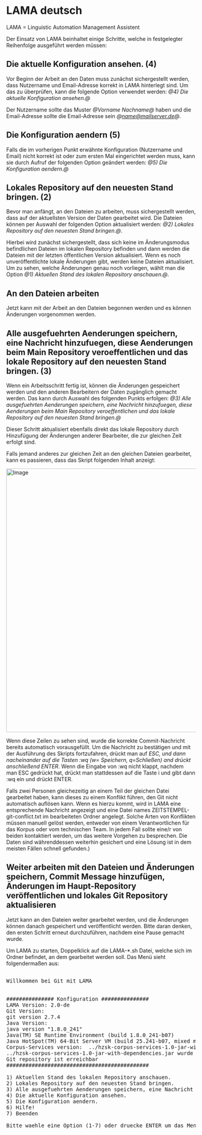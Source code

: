 # LAMA deutsch

LAMA = Linguistic Automation Management Assistent

Der Einsatz von LAMA beinhaltet einige Schritte, welche in festgelegter Reihenfolge ausgeführt werden müssen:

## Die aktuelle Konfiguration ansehen. (4)

Vor Beginn der Arbeit an den Daten muss zunächst sichergestellt werden, dass Nutzername und Email-Adresse korrekt in LAMA hinterlegt sind.
Um das zu überprüfen, kann die folgende Option verwendet werden:
*@4) Die aktuelle Konfiguration ansehen.@*

Der Nutzername sollte das Muster *@Vorname Nachname@* haben und die Email-Adresse sollte die Email-Adresse sein *@name@mailserver.de@*.

## Die Konfiguration aendern (5)

Falls die im vorherigen Punkt erwähnte Konfiguration (Nutzername und Email) nicht korrekt ist oder zum ersten Mal eingerichtet werden muss, kann sie durch Aufruf der folgenden Option geändert werden:
*@5) Die Konfiguration aendern.@*

##  Lokales Repository auf den neuesten Stand bringen. (2)

Bevor man anfängt, an den Dateien zu arbeiten, muss sichergestellt werden, dass auf der aktuellsten Version der Daten gearbeitet wird. 
Die Dateien können per Auswahl der folgenden Option aktualisiert werden: 
*@2) Lokales Repository auf den neuesten Stand bringen.@*.

Hierbei wird zunächst sichergestellt, dass sich keine im Änderungsmodus befindlichen Dateien im lokalen Repository befinden und dann werden die Dateien mit der letzten öffentlichen Version aktualisiert. 
Wenn es noch unveröffentlichte lokale Änderungen gibt, werden keine Dateien aktualisiert. Um zu sehen, welche Änderungen genau noch vorliegen, wählt man die Option 
*@1) Aktuellen Stand des lokalen Repository anschauen.@*.

## An den Dateien arbeiten

Jetzt kann mit der Arbeit an den Dateien begonnen werden und es können Änderungen vorgenommen werden.

## Alle ausgefuehrten Aenderungen speichern, eine Nachricht hinzufuegen, diese Aenderungen beim Main Repository veroeffentlichen und das lokale Repository auf den neuesten Stand bringen. (3)

Wenn ein Arbeitsschritt fertig ist, können die Änderungen gespeichert werden und den anderen Bearbeitern der Daten zugänglich gemacht werden. Das kann durch Auswahl des folgenden Punkts erfolgen: 
*@3) Alle ausgefuehrten Aenderungen speichern, eine Nachricht hinzufuegen, diese Aenderungen beim Main Repository veroeffentlichen und das lokale Repository auf den neuesten Stand bringen.@*

Dieser Schritt aktualisiert ebenfalls direkt das lokale Repository durch Hinzufügung der Änderungen anderer Bearbeiter, die zur gleichen Zeit erfolgt sind. 

Falls jemand anderes zur gleichen Zeit an den gleichen Dateien gearbeitet, kann es passieren, dass das Skript folgenden Inhalt anzeigt:

<img src="https://sarafordnet.files.wordpress.com/2017/02/image82.png" alt="Image" width="700" >

Wenn diese Zeilen zu sehen sind, wurde die korrekte Commit-Nachricht bereits automatisch vorausgefüllt. 
Um die Nachricht zu bestätigen und mit der Ausführung des Skripts fortzufahren, drückt man auf *ESC, und dann nacheinander auf die Tasten :wq (w= Speichern, q=Schließen) and drückt anschließend ENTER*.
Wenn die Eingabe von :wq nicht klappt, nachdem man ESC gedrückt hat, drückt man stattdessen auf die Taste i und gibt dann :wq ein und drückt ENTER.
 

Falls zwei Personen gleichezeitig an einem Teil der gleichen Datei gearbeitet haben, kann dieses zu einem Konflikt führen, den Git nicht automatisch auflösen kann. 
Wenn es hierzu kommt, wird in LAMA eine entsprechende Nachricht angezeigt und eine Datei names ZEITSTEMPEL-git-conflict.txt im bearbeiteten Ordner angelegt.
Solche Arten von Konflikten müssen manuell gelöst werden, entweder von einem Verantwortlichen für das Korpus oder vom technischen Team. In jedem Fall sollte eine/r von beiden kontaktiert werden, um das weitere Vorgehen zu besprechen.
Die Daten sind währenddessen weiterhin gesichert und eine Lösung ist in dem meisten Fällen schnell gefunden.)

## Weiter arbeiten mit den Dateien und Änderungen speichern, Commit Message hinzufügen, Änderungen im Haupt-Repository veröffentlichen und lokales Git Repository aktualisieren

Jetzt kann an den Dateien weiter gearbeitet werden, und die Änderungen können danach gespeichert und veröffentlicht werden. Bitte daran denken, den ersten Schritt erneut durchzuführen, nachdem eine Pause gemacht wurde. 

Um LAMA zu starten, Doppelklick auf die LAMA-*.sh Datei, welche sich im Ordner befindet, an dem gearbeitet werden soll. 
Das Menü sieht folgendermaßen aus:

<pre>

Willkommen bei Git mit LAMA

 
############### Konfiguration ###############
LAMA Version: 2.0-de
Git Version:
git version 2.7.4
Java Version:
java version "1.8.0_241"
Java(TM) SE Runtime Environment (build 1.8.0_241-b07)
Java HotSpot(TM) 64-Bit Server VM (build 25.241-b07, mixed mode)
Corpus-Services version:  ../hzsk-corpus-services-1.0-jar-with-dependencies.jar
../hzsk-corpus-services-1.0-jar-with-dependencies.jar wurde gefunden. 
Git repository ist erreichbar
#############################################
 
1) Aktuellen Stand des lokalen Repository anschauen.
2) Lokales Repository auf den neuesten Stand bringen.
3) Alle ausgefuehrten Aenderungen speichern, eine Nachricht hinzufuegen, diese Aenderungen beim Main Repository veroeffentlichen und das lokale Repository auf den neuesten Stand bringen.
4) Die aktuelle Konfiguration ansehen.
5) Die Konfiguration aendern.
6) Hilfe!
7) Beenden

Bitte waehle eine Option (1-7) oder druecke ENTER um das Menue anzuzeigen: 

</pre>

